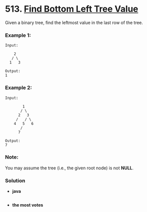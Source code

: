 # 513. [Find Bottom Left Tree Value](https://leetcode.com/problems/find-largest-value-in-each-tree-row/description/)

Given a binary tree, find the leftmost value in the last row of the tree.

### Example 1:
    Input:

        2
       / \
      1   3

    Output:
    1
### Example 2: 
    Input:

            1
           / \
          2   3
         /   / \
        4   5   6
           /
          7

    Output:
    7
### Note: 
You may assume the tree (i.e., the given root node) is not **NULL**.

### Solution

* **java**
```
```

* **the most votes**
```
```
